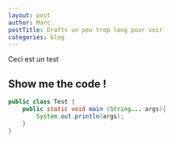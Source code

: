 ```yaml
---
layout: post
author: Marc
postTitle: Drafts un peu trop long pour voir
categories: blog
---
```


Ceci est un test

## Show me the code !

```java
public class Test {
    public static void main (String... args){
        System.out.println(args);
    }
}
```
